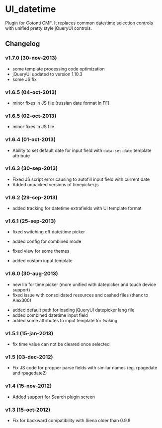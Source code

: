 UI_datetime
===========

Plugin for Cotonti CMF. It replaces common date/time selection controls with
unified pretty style jQueryUI controls.

Changelog
---------

### v1.7.0 (30-nov-2013)

* some template processing code optimization
* jQueryUI updated to version 1.10.3
* some JS fix

### v1.6.5 (04-oct-2013)

* minor fixes in JS file (russian date format in FF)

### v1.6.5 (02-oct-2013)

* minor fixes in JS file

### v1.6.4 (01-oct-2013)

+ Ability to set default date for input field with `data-set-date` template attribute

### v1.6.3 (30-sep-2013)

- Fixed JS script error causing to autofill input field with current date
- Added unpacked versions of timepicker.js

### v1.6.2 (29-sep-2013)

+ added tracking for datetime extrafields with UI template format

### v1.6.1 (25-sep-2013)

* fixed switching off date/time picker
+ added config for combined mode
* fixed view for some themes
+ added custom input template

### v1.6.0 (30-aug-2013)

* new lib for time picker (more unified with datepicker and touch device support)
* fixed issue with consolidated resources and cashed files (thanx to Alex300)
+ added default path for loading jQueryUI datepicker lang file
+ added combined datetime input field
+ added some attributes to input template for twiking

### v1.5.1 (15-jan-2013)

* fix time value can not be cleared once selected

### v1.5 (03-dec-2012)

* Fix JS code for propper parse fields with similar names (eg. rpagedate and rpagedate2)


### v1.4 (15-nov-2012)

+ Added support for Search plugin screen


### v1.3 (15-oct-2012)

* Fix for backward compatibility with Siena older than 0.9.8
